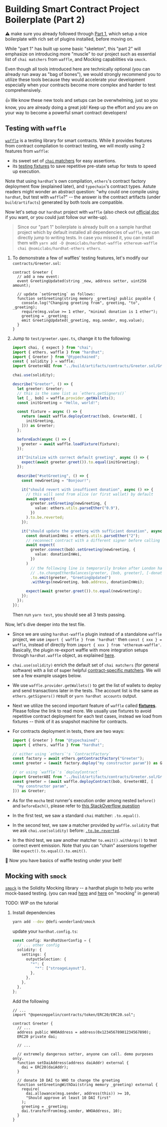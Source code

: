 # Building Smart Contract Project Boilerplate (Part 2)

⚠ make sure you already followed through [Part 1](./boilerplate.md), which setup a nice boilerplate with rich set of plugins installed, before moving on.️

While "part 1" has built up some basic "skeleton", this "part 2" will emphasize on introducing more "muscle" to our project such as essential list of `chai matchers` from `waffle`, and Mocking capabilities via `smock`.

Even though all tools introduced here are technically optional (you can already run away as "bag of bones"),
we would strongly recommend you to utilize these tools because they would accelerate your development especially when your contracts become more complex and harder to test comprehensively.

👍 We know these new tools and setups can be overwhelming, just so you know, you are already doing a great job! Keep up the effort and you are on your way to become a powerful smart contract developers!

## Testing with `waffle`

[`waffle`](https://ethereum-waffle.readthedocs.io/en/latest/index.html) is a testing library for smart contracts.
While it provides features from contract compilation to contract testing, we will mostly using 2 features from `waffle`:

- its sweet set of [`chai` matchers](https://ethereum-waffle.readthedocs.io/en/latest/matchers.html) for easy assertions.
- its [testing fixtures](https://ethereum-waffle.readthedocs.io/en/latest/fixtures.html) to save repetitive pre-state setup for tests to speed up execution.

Note that using `hardhat`'s own compilation, `ethers`'s contract factory deployment flow (explained later), and `typechain`'s contract types.
Astute readers might wonder an abstract question: "why could one compile using `hardhat`, but test with `waffle`?" -- the answer is the contract artifacts (under `build/artifacts`) generated by both tools are compatible.

Now let's setup our `hardhat` project with `waffle` (also check out [official doc](https://hardhat.org/guides/waffle-testing.html) if you want, or you could just follow our write-up).

> Since our "part 1" boilerplate is already built on a sample hardhat project which by default installed all dependencies of `waffle`, we can directly jump to writing tests. In case you missed it, you can install them with `yarn add -D @nomiclabs/hardhat-waffle ethereum-waffle chai @nomiclabs/hardhat-ethers ethers`.

1. To demonstrate a few of waffles' testing features, let's modify our `contracts/Greeter.sol`:

   ```solidity
   contract Greeter {
     // add a new event:
     event GreetingUpdated(string _new, address setter, uint256 amount);

     // update `setGreeting` as follows:
     function setGreeting(string memory _greeting) public payable {
       console.log("Changing greeting from", greeting, "to", _greeting);
       require(msg.value >= 1 ether, "minimal donation is 1 ether");
       greeting = _greeting;
       emit GreetingUpdated(_greeting, msg.sender, msg.value);
     }
   }

   ```

2. Jump to `test/greeter.spec.ts`, change it to the following:

   ```typescript
   import chai, { expect } from "chai";
   import { ethers, waffle } from "hardhat";
   import { Greeter } from "@typechained";
   const { solidity } = waffle;
   import GreeterABI from "../build/artifacts/contracts/Greeter.sol/Greeter.json";

   chai.use(solidity);

   describe("Greeter", () => {
     let greeter: Greeter;
     // this is the same list as `ethers.getSigners()`
     let [_, bob] = waffle.provider.getWallets();
     const initGreeting = "Hello, world!";

     const fixture = async () => {
       return (await waffle.deployContract(bob, GreeterABI, [
         initGreeting,
       ])) as Greeter;
     };

     beforeEach(async () => {
       greeter = await waffle.loadFixture(fixture);
     });

     it("Initalize with correct default greeting", async () => {
       expect(await greeter.greet()).to.equal(initGreeting);
     });

     describe("#setGreeting", () => {
       const newGreeting = "Bonjour!";

       it("should revert with insufficent donation", async () => {
         // this will send from alice (or first wallet) by default
         await expect(
           greeter.setGreeting(newGreeting, {
             value: ethers.utils.parseEther("0.9"),
           })
         ).to.be.reverted;
       });

       it("should update the greeting with sufficient donation", async () => {
         const donationInWei = ethers.utils.parseEther("2");
         // reconnect contract with a different signer before calling if you want to send from a different wallet.
         await expect(
           greeter.connect(bob).setGreeting(newGreeting, {
             value: donationInWei,
           })
         )
           // the following line is temporarily broken after London hardfork
           // .to.changeEtherBalances(greeter, [bob, greeter], [-donationInWei, donationInWei])
           .to.emit(greeter, "GreetingUpdated")
           .withArgs(newGreeting, bob.address, donationInWei);

         expect(await greeter.greet()).to.equal(newGreeting);
       });
     });
   });
   ```

   Then run `yarn test`, you should see all 3 tests passing.

Now, let's dive deeper into the test file.

- Since we are using `hardhat-waffle` plugin instead of a standalone `waffle` project, we use `import { waffle } from 'hardhat'` then `const { xxx } = waffle`, instead of directly from `import { xxx } from 'ethereum-waffle'`.
  Basically, the plugin re-export waffle with more integration setups through `hardhat.waffle` object, as explained [here](https://hardhat.org/guides/waffle-testing.html#adapting-the-tests).
- `chai.use(solidity)` enrich the default set of `chai matchers` (for general software) with a list of super helpful [contract-specific matchers](https://ethereum-waffle.readthedocs.io/en/latest/matchers.html).
  We will see a few example usages below.
- We use `waffle.provider.getWallets()` to get the list of wallets to deploy and send transactions later in the tests. The account list is the same as `ethers.getSigners()` result or `yarn hardhat accounts` output.
- Next we utilize the second important feature of `waffle` called [**fixtures**](https://ethereum-waffle.readthedocs.io/en/latest/fixtures.html). Please follow the link to read more. We usually use fixtures to avoid repetitive contract deployment for each test cases, instead we load from fixtures -- think of it as snapshot machine for contracts.
- For contracts deployment in tests, there are two ways:

  ```typescript
  import { Greeter } from "@typechained";
  import { ethers, waffle } from "hardhat";

  // either using `ethers`'s `ContractFactory`
  const factory = await ethers.getContractFactory("Greeter");
  const greeter = (await factory.deploy("my constructor param")) as Greeter;

  // or using `waffle`'s `deployContract`
  import GreeterABI from "../build/artifacts/contracts/Greeter.sol/Greeter.json";
  const greeter = (await waffle.deployContract(bob, GreeterABI, [
    "my constructor param",
  ])) as Greeter;
  ```

- As for the `mocha` test runner's execution order among nested `before()` and `beforeEach()`, please refer to [this StackOverflow question](https://stackoverflow.com/questions/21418580/what-is-the-difference-between-before-and-beforeeach#21419208)
- In the first test, we saw a standard `chai` matcher: `.to.equal()`.
- In the second test, we saw a matcher provided by `waffle.solidity` that we ask `chai.use(solidity)` before: [`.to.be.reverted`](https://ethereum-waffle.readthedocs.io/en/latest/matchers.html#revert).
- In the third test, we saw another matcher `to.emit().withArgs()` to test correct event emission. Note that you can "chain" assersions together like `expect().to.equal().to.emit()`.

🎉 Now you have basics of waffle testing under your belt!

## Mocking with `smock`

[`smock`](https://github.com/defi-wonderland/smock) is the Solidity Mocking library -- a hardhat plugin to help you write mock-based testing.
(you can read [here](https://stackoverflow.com/questions/2665812/what-is-mocking#2666006) and [here](https://stackoverflow.com/questions/3622455/what-is-the-purpose-of-mock-objects) on "mocking" in general)

TODO: WIP on the tutorial

1. Install dependencies

   ```sh
   yarn add --dev @defi-wonderland/smock
   ```

   update your `hardhat.config.ts`:

   ```typescript
   const config: HardhatUserConfig = {
     // ... other config
     solidity: {
       settings: {
         outputSelection: {
           "*": {
             "*": ["stroageLayout"],
           },
         },
       },
     },
   };
   ```

   Add the following

   ```solidity
   // ...
   import "@openzeppelin/contracts/token/ERC20/ERC20.sol";

   contract Greeter {
     // ...
     address public WHOAddress = address(0x12345678901234567890);
     ERC20 private dai;

     // ...

     // extremely dangerous setter, anyone can call. demo purposes only.
     function setDaiAddress(address daiAddr) external {
       dai = ERC20(daiAddr);
     }

     // donate 10 DAI to WHO to change the greeting
     function setGreetingWithDai(string memory _greeting) external {
       require(
         dai.allowance(msg.sender, address(this)) >= 10,
         "Should approve at least 10 DAI first"
       );
       greeting = _greeting;
       dai.transferFrom(msg.sender, WHOAddress, 10);
     }
   }

   ```
